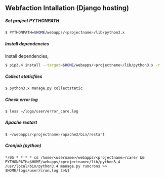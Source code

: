 ## Webfaction Intallation (Django hosting)

##### Set project PYTHONPATH
```bash
$ PYTHONPATH=$HOME/webapps/<projectname>/lib/python3.x
```

##### Install dependencies
Install dependencies,
```bash
$ pip3.4 install --target=$HOME/webapps/<projectname>/lib/python3.x -r requirements.txt
```

##### Collect staticfiles
```bash
$ python3.x manage.py collectstatic
```

#####  Check error log
```bash
$ less ~/logs/user/error_care.log
```

##### Apache restart
```bash
$ ~/webapps/<projectname>/apache2/bin/restart
```

##### Cronjob (python)
```
*/05 * * * * cd /home/<username>/webapps/<projectname>/care/ && PYTHONPATH=$HOME/webapps/<projectname>/lib/python3.4 /usr/local/bin/python3.4 manage.py runcrons >> $HOME/logs/user/cron.log 2>&1
```
